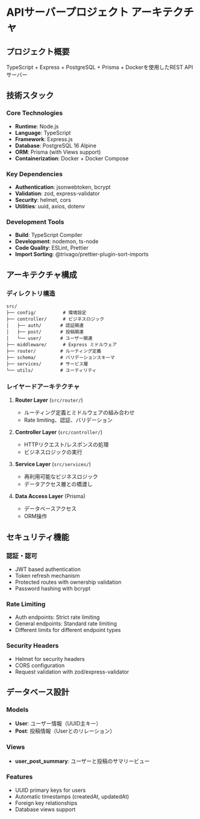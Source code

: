 # APIサーバープロジェクト アーキテクチャ

## プロジェクト概要
TypeScript + Express + PostgreSQL + Prisma + Dockerを使用したREST APIサーバー

## 技術スタック

### Core Technologies
- **Runtime**: Node.js
- **Language**: TypeScript
- **Framework**: Express.js
- **Database**: PostgreSQL 16 Alpine
- **ORM**: Prisma (with Views support)
- **Containerization**: Docker + Docker Compose

### Key Dependencies
- **Authentication**: jsonwebtoken, bcrypt
- **Validation**: zod, express-validator
- **Security**: helmet, cors
- **Utilities**: uuid, axios, dotenv

### Development Tools
- **Build**: TypeScript Compiler
- **Development**: nodemon, ts-node
- **Code Quality**: ESLint, Prettier
- **Import Sorting**: @trivago/prettier-plugin-sort-imports

## アーキテクチャ構成

### ディレクトリ構造
```
src/
├── config/          # 環境設定
├── controller/      # ビジネスロジック
│   ├── auth/       # 認証関連
│   ├── post/       # 投稿関連
│   └── user/       # ユーザー関連
├── middleware/      # Express ミドルウェア
├── router/         # ルーティング定義
├── schema/         # バリデーションスキーマ
├── services/       # サービス層
└── utils/          # ユーティリティ
```

### レイヤードアーキテクチャ
1. **Router Layer** (`src/router/`)
   - ルーティング定義とミドルウェアの組み合わせ
   - Rate limiting、認証、バリデーション

2. **Controller Layer** (`src/controller/`)
   - HTTPリクエスト/レスポンスの処理
   - ビジネスロジックの実行

3. **Service Layer** (`src/services/`)
   - 再利用可能なビジネスロジック
   - データアクセス層との橋渡し

4. **Data Access Layer** (Prisma)
   - データベースアクセス
   - ORM操作

## セキュリティ機能

### 認証・認可
- JWT based authentication
- Token refresh mechanism
- Protected routes with ownership validation
- Password hashing with bcrypt

### Rate Limiting
- Auth endpoints: Strict rate limiting
- General endpoints: Standard rate limiting
- Different limits for different endpoint types

### Security Headers
- Helmet for security headers
- CORS configuration
- Request validation with zod/express-validator

## データベース設計

### Models
- **User**: ユーザー情報（UUID主キー）
- **Post**: 投稿情報（Userとのリレーション）

### Views
- **user_post_summary**: ユーザーと投稿のサマリービュー

### Features
- UUID primary keys for users
- Automatic timestamps (createdAt, updatedAt)
- Foreign key relationships
- Database views support